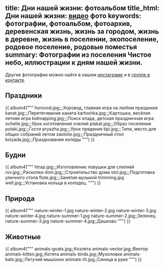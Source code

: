 title: Дни нашей жизни: фотоальбом
title_html: Дни нашей жизни: <a href="/video/">видео</a> фото
keywords: фотографии, фотоальбом, фотоархив, деревенская жизнь, жизнь за городом, жизнь в деревне, жизнь в поселении, экопоселение, родовое поселение, родовые поместья
summary: Фотографии из поселения Чистое небо, иллюстрации к дням нашей жизни.
---
Другие фотографии можно найти в нашем <a href="http://instagram.com/estel__julie">инстаграме</a> и в <a href="https://vk.com/albums-15652837">группе в контакте</a>.


## Праздники

<!--
Формат строки: имя_файла;ссылка;заголовок;описание

Ссылку на этой странице использовать не надо.
-->

{{ album4("""
horovod.jpg;;;Хоровод, главная игра на любом празднике
kanat.jpg;;;Перетягивание каната
kartoshka.jpg;;;Картошка, весёлая летняя игра
kidmapping.jpg;;;Поиск клада, детская праздничная игра
ochelie.jpg;;;Урок изготовления очелий
plakat.jpg;;;Образ поселения
polaki.jpg;;;Гости
pryazha.jpg;;;Урок прядения
tipi.jpg;;;Типи, место для общих собраний летом
zastolie.jpg;;;Праздничный стол
kolyada.jpg;;;Празднование коляды
""") }}


## Будни

{{ album4("""
htrap.jpg;;;Изготовление ловушки для слепней
rov.jpg;;;Раскопки
dom.jpg;;;Строительство дома
stol.jpg;;;Подготовка уличного стола
flute.jpg;;;Занятия музыкой
trimming.jpg
well.jpg;;;Установка кольца в колодец.
""") }}


## Природа

{{ album4("""
nature-winter-1.jpg
nature-winter-2.jpg
nature-winter-3.jpg
nature-winter-4.jpg
nature-summer-1.jpg
nature-summer-2.jpg;;Зеленец
nature-summer-3.jpg
nature-summer-4.jpg;;Дашково
""") }}


## Животные

{{ album4("""
animals-goats.jpg;;Козлята
animals-vector.jpg;;Вектор
animals-kitten.jpg;;Котята
animals-birds.jpg;;Мухоловки
animals-bats.jpg;;Летучий мышонок
animals-tit.jpg;;Синица в руке
""") }}
